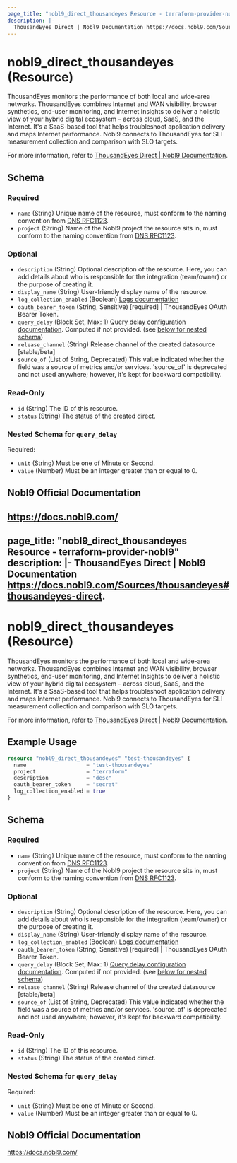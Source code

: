 ```yaml
---
page_title: "nobl9_direct_thousandeyes Resource - terraform-provider-nobl9"
description: |-
  ThousandEyes Direct | Nobl9 Documentation https://docs.nobl9.com/Sources/thousandeyes#thousandeyes-direct.
---
```


# nobl9_direct_thousandeyes (Resource)

ThousandEyes monitors the performance of both local and wide-area networks. ThousandEyes combines Internet and WAN visibility, browser synthetics, end-user monitoring, and Internet Insights to deliver a holistic view of your hybrid digital ecosystem – across cloud, SaaS, and the Internet. It's a SaaS-based tool that helps troubleshoot application delivery and maps Internet performance. Nobl9 connects to ThousandEyes for SLI measurement collection and comparison with SLO targets.

For more information, refer to [ThousandEyes Direct | Nobl9 Documentation](https://docs.nobl9.com/Sources/thousandeyes#thousandeyes-direct).

<!-- schema generated by tfplugindocs -->
## Schema

### Required

- `name` (String) Unique name of the resource, must conform to the naming convention from [DNS RFC1123](https://kubernetes.io/docs/concepts/overview/working-with-objects/names/#names).
- `project` (String) Name of the Nobl9 project the resource sits in, must conform to the naming convention from [DNS RFC1123](https://kubernetes.io/docs/concepts/overview/working-with-objects/names/#names).

### Optional

- `description` (String) Optional description of the resource. Here, you can add details about who is responsible for the integration (team/owner) or the purpose of creating it.
- `display_name` (String) User-friendly display name of the resource.
- `log_collection_enabled` (Boolean) [Logs documentation](https://docs.nobl9.com/Features/SLO_troubleshooting/event-logs)
- `oauth_bearer_token` (String, Sensitive) [required] | ThousandEyes OAuth Bearer Token.
- `query_delay` (Block Set, Max: 1) [Query delay configuration documentation](https://docs.nobl9.com/Features/query-delay). Computed if not provided. (see [below for nested schema](#nestedblock--query_delay))
- `release_channel` (String) Release channel of the created datasource [stable/beta]
- `source_of` (List of String, Deprecated) This value indicated whether the field was a source of metrics and/or services. 'source_of' is deprecated and not used anywhere; however, it's kept for backward compatibility.

### Read-Only

- `id` (String) The ID of this resource.
- `status` (String) The status of the created direct.

<a id="nestedblock--query_delay"></a>
### Nested Schema for `query_delay`

Required:

- `unit` (String) Must be one of Minute or Second.
- `value` (Number) Must be an integer greater than or equal to 0.

## Nobl9 Official Documentation

https://docs.nobl9.com/
---
page_title: "nobl9_direct_thousandeyes Resource - terraform-provider-nobl9"
description: |-
  ThousandEyes Direct | Nobl9 Documentation https://docs.nobl9.com/Sources/thousandeyes#thousandeyes-direct.
---

# nobl9_direct_thousandeyes (Resource)

ThousandEyes monitors the performance of both local and wide-area networks. ThousandEyes combines Internet and WAN visibility, browser synthetics, end-user monitoring, and Internet Insights to deliver a holistic view of your hybrid digital ecosystem – across cloud, SaaS, and the Internet. It's a SaaS-based tool that helps troubleshoot application delivery and maps Internet performance. Nobl9 connects to ThousandEyes for SLI measurement collection and comparison with SLO targets.

For more information, refer to [ThousandEyes Direct | Nobl9 Documentation](https://docs.nobl9.com/Sources/thousandeyes#thousandeyes-direct).

## Example Usage

```terraform
resource "nobl9_direct_thousandeyes" "test-thousandeyes" {
  name                   = "test-thousandeyes"
  project                = "terraform"
  description            = "desc"
  oauth_bearer_token     = "secret"
  log_collection_enabled = true
}
```

<!-- schema generated by tfplugindocs -->

## Schema

### Required

- `name` (String) Unique name of the resource, must conform to the naming convention from [DNS RFC1123](https://kubernetes.io/docs/concepts/overview/working-with-objects/names/#names).
- `project` (String) Name of the Nobl9 project the resource sits in, must conform to the naming convention from [DNS RFC1123](https://kubernetes.io/docs/concepts/overview/working-with-objects/names/#names).

### Optional

- `description` (String) Optional description of the resource. Here, you can add details about who is responsible for the integration (team/owner) or the purpose of creating it.
- `display_name` (String) User-friendly display name of the resource.
- `log_collection_enabled` (Boolean) [Logs documentation](https://docs.nobl9.com/Features/SLO_troubleshooting/event-logs)
- `oauth_bearer_token` (String, Sensitive) [required] | ThousandEyes OAuth Bearer Token.
- `query_delay` (Block Set, Max: 1) [Query delay configuration documentation](https://docs.nobl9.com/Features/query-delay). Computed if not provided. (see [below for nested schema](#nestedblock--query_delay))
- `release_channel` (String) Release channel of the created datasource [stable/beta]
- `source_of` (List of String, Deprecated) This value indicated whether the field was a source of metrics and/or services. 'source_of' is deprecated and not used anywhere; however, it's kept for backward compatibility.

### Read-Only

- `id` (String) The ID of this resource.
- `status` (String) The status of the created direct.

<a id="nestedblock--query_delay"></a>

### Nested Schema for `query_delay`

Required:

- `unit` (String) Must be one of Minute or Second.
- `value` (Number) Must be an integer greater than or equal to 0.

## Nobl9 Official Documentation

https://docs.nobl9.com/

